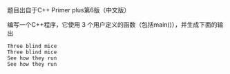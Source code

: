 题目出自于C++ Primer plus第6版（中文版）

编写一个C++程序，它使用 3 个用户定义的函数（包括main()），并生成下面的输出

```
Three blind mice
Three blind mice
See how they run
See how they run
```
